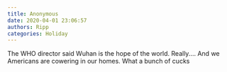 ```yaml
---
title: Anonymous
date: 2020-04-01 23:06:57
authors: Ripp
categories: Holiday
---
```


 The WHO director said Wuhan is the hope of the world.   Really....
And we Americans are cowering in our homes.   What a bunch of cucks